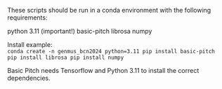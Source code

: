 These scripts should be run in a conda environment with the following requirements:

python 3.11 (important!)
basic-pitch
librosa
numpy

Install example:  
<code>conda create -n genmus_bcn2024 python=3.11
pip install basic-pitch
pip install librosa
pip install numpy
</code>

Basic Pitch needs Tensorflow and Python 3.11 to install the correct dependencies.
